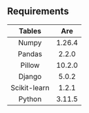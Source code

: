 ## Requirements
| Tables         | Are           |
|:-------------: |:-------------:|
| Numpy          | 1.26.4     |
| Pandas         | 2.2.0      |
| Pillow         | 10.2.0     |
| Django         | 5.0.2      |
| Scikit-learn   | 1.2.1      |
| Python         | 3.11.5     |
